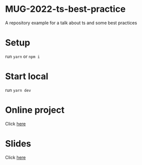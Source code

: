 # MUG-2022-ts-best-practice

A repository example for a talk about ts and some best practices

# Setup

run `yarn` or `npm i`

# Start local

run `yarn dev`

# Online project

Click [here](https://puppo.github.io/MUG-2022-ts-best-practices/)

# Slides

Click [here](https://speakerdeck.com/puppo/can-typescript-definitions-survive-even-at-runtime)
